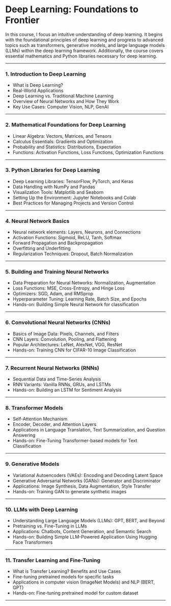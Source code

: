 # Deep Learning: Foundations to Frontier

In this course, I focus an intuitive understanding of deep learning. It begins with the foundational principles of deep learning and progress to advanced topics such as transformers, generative models, and large language models (LLMs) within the deep learning framework. Additionally, the course covers essential mathematics and Python libraries necessary for deep learning.

---

### **1. Introduction to Deep Learning**
- What is Deep Learning?
- Real-World Applications
- Deep Learning vs. Traditional Machine Learning
- Overview of Neural Networks and How They Work
- Key Use Cases: Computer Vision, NLP, GenAI

---

### **2. Mathematical Foundations for Deep Learning**
- Linear Algebra: Vectors, Matrices, and Tensors
- Calculus Essentials: Gradients and Optimization
- Probability and Statistics: Distributions, Expectation
- Functions: Activation Functions, Loss Functions, Optimization Functions

---

### **3. Python Libraries for Deep Learning**
- Deep Learning Libraries: TensorFlow, PyTorch, and Keras
- Data Handling with NumPy and Pandas
- Visualization Tools: Matplotlib and Seaborn
- Setting Up the Environment: Jupyter Notebooks and Colab
- Best Practices for Managing Projects and Version Control

---

### **4. Neural Network Basics**
- Neural network elements: Layers, Neurons, and Connections
- Activation Functions: Sigmoid, ReLU, Tanh, Softmax
- Forward Propagation and Backpropagation
- Overfitting and Underfitting
- Regularization Techniques: Dropout, Batch Normalization

---

### **5. Building and Training Neural Networks**
- Data Preparation for Neural Networks: Normalization, Augmentation
- Loss Functions: MSE, Cross-Entropy, and Hinge Loss
- Optimizers: SGD, Adam, and RMSprop
- Hyperparameter Tuning: Learning Rate, Batch Size, and Epochs
- Hands-on: Building Simple Neural Network for classification

---

### **6. Convolutional Neural Networks (CNNs)**
- Basics of Image Data: Pixels, Channels, and Filters
- CNN Layers: Convolution, Pooling, and Flattening
- Popular Architectures: LeNet, AlexNet, VGG, ResNet
- Hands-on: Training CNN for CIFAR-10 Image Classification

---

### **7. Recurrent Neural Networks (RNNs)**
- Sequential Data and Time-Series Analysis
- RNN Variants: Vanilla RNNs, GRUs, and LSTMs
- Hands-on: Building an LSTM for Sentiment Analysis

---

### **8. Transformer Models**
- Self-Attention Mechanism
- Encoder, Decoder, and Attention Layers
- Applications in Language Translation, Text Summarization, and Question Answering
- Hands-on: Fine-Tuning Transformer-based models for Text Classification

---

### **9. Generative Models**
- Variational Autoencoders (VAEs): Encoding and Decoding Latent Space
- Generative Adversarial Networks (GANs): Generator and Discriminator
- Applications: Image Synthesis, Data Augmentation, Style Transfer
- Hands-on: Training GAN to generate synthetic images

---

### **10. LLMs with Deep Learning**
- Understanding Large Language Models (LLMs): GPT, BERT, and Beyond
- Pretraining vs. Fine-Tuning in LLMs
- Applications: Chatbots, Content Generation, and Semantic Search
- Hands-on: Building Simple LLM-Powered Application Using Hugging Face Transformers

---

### **11. Transfer Learning and Fine-Tuning**
- What is Transfer Learning? Benefits and Use Cases
- Fine-tuning pretrained models for specific tasks
- Applications in computer vision (ImageNet Models) and NLP (BERT, GPT)
- Hands-on: Fine-tuning pretrained model for custom dataset

---
